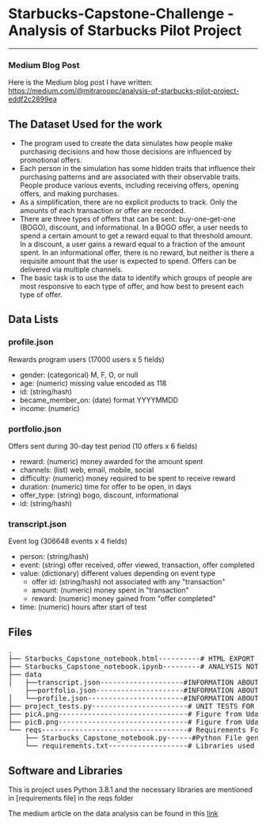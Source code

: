 # Starbucks-Capstone-Challenge - Analysis of Starbucks Pilot Project
----
### Medium Blog Post
Here is the Medium blog post I have written: https://medium.com/@mitraroopc/analysis-of-starbucks-pilot-project-eddf2c2899ea


## The Dataset Used for the work
* The program used to create the data simulates how people make purchasing decisions and how those decisions are influenced by promotional offers.
* Each person in the simulation has some hidden traits that influence their purchasing patterns and are associated with their observable traits. People produce various events, including receiving offers, opening offers, and making purchases.
* As a simplification, there are no explicit products to track. Only the amounts of each transaction or offer are recorded.
* There are three types of offers that can be sent: buy-one-get-one (BOGO), discount, and informational. In a BOGO offer, a user needs to spend a certain amount to get a reward equal to that threshold amount. In a discount, a user gains a reward equal to a fraction of the amount spent. In an informational offer, there is no reward, but neither is there a requisite amount that the user is expected to spend. Offers can be delivered via multiple channels.
* The basic task is to use the data to identify which groups of people are most responsive to each type of offer, and how best to present each type of offer.

## Data Lists

### profile.json
Rewards program users (17000 users x 5 fields)

* gender: (categorical) M, F, O, or null
* age: (numeric) missing value encoded as 118
* id: (string/hash)
* became_member_on: (date) format YYYYMMDD
* income: (numeric)

### portfolio.json
Offers sent during 30-day test period (10 offers x 6 fields)

* reward: (numeric) money awarded for the amount spent
* channels: (list) web, email, mobile, social
* difficulty: (numeric) money required to be spent to receive reward
* duration: (numeric) time for offer to be open, in days
* offer_type: (string) bogo, discount, informational
* id: (string/hash)

### transcript.json
Event log (306648 events x 4 fields)

* person: (string/hash)
* event: (string) offer received, offer viewed, transaction, offer completed
* value: (dictionary) different values depending on event type
  * offer id: (string/hash) not associated with any "transaction"
  * amount: (numeric) money spent in "transaction"
  * reward: (numeric) money gained from "offer completed"
* time: (numeric) hours after start of test

<a id="files"></a>

## Files

<pre>
.
├── Starbucks_Capstone_notebook.html----------# HTML EXPORT OF JUPYTER NOTEBOOK
├── Starbucks_Capstone_notebook.ipynb---------# ANALYSIS NOTEBOOK
├── data
│   ├──transcript.json--------------------#INFORMATION ABOUT TRANSCRIPTS
    ├──portfolio.json---------------------#INFORMATION ABOUT PORTFOLIOS
│   └──profile.json-----------------------#INFORMATION ABOUT PROFILES
├── project_tests.py-----------------------# UNIT TESTS FOR PROJECT
├── picA.png-------------------------------# Figure from Udacity Template
├── picB.png-------------------------------# Figure from Udacity Template
└── reqs-----------------------------------# Requirements Folder
    ├── Starbucks_Capstone_notebook.py------#Python File genereated from Notebook
    └── requirements.txt-------------------# Libraries used
</pre>

<a id="sw_lib"></a>

## Software and Libraries

This is project uses Python 3.8.1 and the necessary libraries are mentioned in [requirements file]
in the reqs folder

The medium article on the data analysis can be found in this [link](https://medium.com/@vishalkrishna.bhosle/starbucks-capstone-challenge-35e3b8c6b328)
